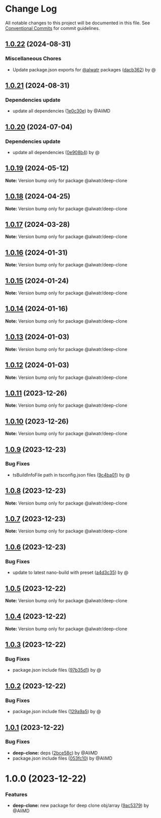 # Change Log

All notable changes to this project will be documented in this file.
See [Conventional Commits](https://conventionalcommits.org) for commit guidelines.

## [1.0.22](https://github.com/Alwatr/nanolib/compare/@alwatr/deep-clone@1.0.21...@alwatr/deep-clone@1.0.22) (2024-08-31)

### Miscellaneous Chores

* Update package.json exports for [@alwatr](https://github.com/alwatr) packages ([dacb362](https://github.com/Alwatr/nanolib/commit/dacb362b145e3c51b4aba00ff643687a3fac11d2)) by @

## [1.0.21](https://github.com/Alwatr/nanolib/compare/@alwatr/deep-clone@1.0.20...@alwatr/deep-clone@1.0.21) (2024-08-31)

### Dependencies update

* update all dependencies ([1e0c30e](https://github.com/Alwatr/nanolib/commit/1e0c30e6a3a8e19deb5185814e24ab6c08dca573)) by @AliMD

## [1.0.20](https://github.com/Alwatr/nanolib/compare/@alwatr/deep-clone@1.0.19...@alwatr/deep-clone@1.0.20) (2024-07-04)

### Dependencies update

* update all dependencies ([0e908b4](https://github.com/Alwatr/nanolib/commit/0e908b476a6b976ec2447f864c8cafcbb8a0f099)) by @

## [1.0.19](https://github.com/Alwatr/nanolib/compare/@alwatr/deep-clone@1.0.18...@alwatr/deep-clone@1.0.19) (2024-05-12)

**Note:** Version bump only for package @alwatr/deep-clone

## [1.0.18](https://github.com/Alwatr/nanolib/compare/@alwatr/deep-clone@1.0.17...@alwatr/deep-clone@1.0.18) (2024-04-25)

**Note:** Version bump only for package @alwatr/deep-clone

## [1.0.17](https://github.com/Alwatr/nanolib/compare/@alwatr/deep-clone@1.0.16...@alwatr/deep-clone@1.0.17) (2024-03-28)

**Note:** Version bump only for package @alwatr/deep-clone

## [1.0.16](https://github.com/Alwatr/nanolib/compare/@alwatr/deep-clone@1.0.15...@alwatr/deep-clone@1.0.16) (2024-01-31)

**Note:** Version bump only for package @alwatr/deep-clone

## [1.0.15](https://github.com/Alwatr/nanolib/compare/@alwatr/deep-clone@1.0.14...@alwatr/deep-clone@1.0.15) (2024-01-24)

**Note:** Version bump only for package @alwatr/deep-clone

## [1.0.14](https://github.com/Alwatr/nanolib/compare/@alwatr/deep-clone@1.0.13...@alwatr/deep-clone@1.0.14) (2024-01-16)

**Note:** Version bump only for package @alwatr/deep-clone

## [1.0.13](https://github.com/Alwatr/nanolib/compare/@alwatr/deep-clone@1.0.12...@alwatr/deep-clone@1.0.13) (2024-01-03)

**Note:** Version bump only for package @alwatr/deep-clone

## [1.0.12](https://github.com/Alwatr/nanolib/compare/@alwatr/deep-clone@1.0.11...@alwatr/deep-clone@1.0.12) (2024-01-03)

**Note:** Version bump only for package @alwatr/deep-clone

## [1.0.11](https://github.com/Alwatr/nanolib/compare/@alwatr/deep-clone@1.0.10...@alwatr/deep-clone@1.0.11) (2023-12-26)

**Note:** Version bump only for package @alwatr/deep-clone

## [1.0.10](https://github.com/Alwatr/nanolib/compare/@alwatr/deep-clone@1.0.9...@alwatr/deep-clone@1.0.10) (2023-12-26)

**Note:** Version bump only for package @alwatr/deep-clone

## [1.0.9](https://github.com/Alwatr/nanolib/compare/@alwatr/deep-clone@1.0.8...@alwatr/deep-clone@1.0.9) (2023-12-23)

### Bug Fixes

- tsBuildInfoFile path in tsconfig.json files ([9c4ba01](https://github.com/Alwatr/nanolib/commit/9c4ba01afdd6657de4e5feef09bb6ee03d9ce053)) by @

## [1.0.8](https://github.com/Alwatr/nanolib/compare/@alwatr/deep-clone@1.0.7...@alwatr/deep-clone@1.0.8) (2023-12-23)

**Note:** Version bump only for package @alwatr/deep-clone

## [1.0.7](https://github.com/Alwatr/nanolib/compare/@alwatr/deep-clone@1.0.6...@alwatr/deep-clone@1.0.7) (2023-12-23)

**Note:** Version bump only for package @alwatr/deep-clone

## [1.0.6](https://github.com/Alwatr/nanolib/compare/@alwatr/deep-clone@1.0.5...@alwatr/deep-clone@1.0.6) (2023-12-23)

### Bug Fixes

- update to latest nano-build with preset ([a4d3c35](https://github.com/Alwatr/nanolib/commit/a4d3c35f9d86521312bd16dd9853519f4ed2e0b4)) by @

## [1.0.5](https://github.com/Alwatr/nanolib/compare/@alwatr/deep-clone@1.0.4...@alwatr/deep-clone@1.0.5) (2023-12-22)

**Note:** Version bump only for package @alwatr/deep-clone

## [1.0.4](https://github.com/Alwatr/nanolib/compare/@alwatr/deep-clone@1.0.3...@alwatr/deep-clone@1.0.4) (2023-12-22)

**Note:** Version bump only for package @alwatr/deep-clone

## [1.0.3](https://github.com/Alwatr/nanolib/compare/@alwatr/deep-clone@1.0.2...@alwatr/deep-clone@1.0.3) (2023-12-22)

### Bug Fixes

- package.json include files ([97b35d1](https://github.com/Alwatr/nanolib/commit/97b35d11bf4125f482f595db81f284804d2870ed)) by @

## [1.0.2](https://github.com/Alwatr/nanolib/compare/@alwatr/deep-clone@1.0.1...@alwatr/deep-clone@1.0.2) (2023-12-22)

### Bug Fixes

- package.json include files ([129a9a5](https://github.com/Alwatr/nanolib/commit/129a9a5df31f1199769432d7e689d213f2dcaa43)) by @

## [1.0.1](https://github.com/Alwatr/nanolib/compare/@alwatr/deep-clone@1.0.0...@alwatr/deep-clone@1.0.1) (2023-12-22)

### Bug Fixes

- **deep-clone:** deps ([2bce58c](https://github.com/Alwatr/nanolib/commit/2bce58c0742e3547a4bbc6c9efb792d5dca9375b)) by @AliMD
- package.json include files ([053fc10](https://github.com/Alwatr/nanolib/commit/053fc10b518038647136db9ada2433e27ecb2e63)) by @AliMD

# 1.0.0 (2023-12-22)

### Features

- **deep-clone:** new package for deep clone obj/array ([9ac5379](https://github.com/Alwatr/nanolib/commit/9ac5379bd579b85d165a79b75bb782654167430d)) by @AliMD
